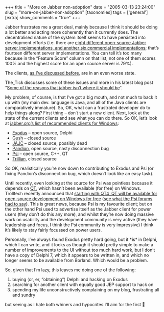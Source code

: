 +++
title = "More on Jabber non-adoption"
date = "2005-03-13 23:24:00"
slug = "more-on-jabber-non-adoption"
[taxonomies]
tags = ['general']
[extra]
show_comments = "true"
+++

Jabber frustrates me a great deal, mainly because I think it should be doing a lot better and acting more coherently than it currently does. The decentralised nature of the system itself seems to have persisted into development efforts (i.e. there are [eight different open-source Jabber server implementations, and another six commercial implementations](http://www.jabber.org/software/servers.shtml); that’s fourteen different server implementations. You can tell it’s too many because in the “Feature Score” column on that list, not one of them scores 100% and the highest score for an open source server is 79%).

The clients, [as I’ve discussed before](http://philwilson.org/blog/2005/02/moving-to-jabber-in-workplace.html), are in an even worse state.

The\_Tick discusses some of these issues and more in his latest blog post “[Some of the reasons that jabber isn’t where it should be](http://brok3n.org/archives/000044.html)“.

My problem, of course, is that I’ve got a big mouth, and not much to back it up with (my main dev. language is Java, and all of the Java clients are comparatively immature). So, OK, what can a frustrated developer do to help things along? First thing – don’t start a new client. Next, look at the state of the current clients and see what you can do there. So OK, let’s look at [jabber.org’s list of recommended clients for Windows](http://www.jabber.org/software/clients.shtml):

- [Exodus](http://exodus.jabberstudio.org/) – open source, Delphi
- [Gush](http://2entwine.com/) – closed source
- [JAJC](http://jajc.ksn.ru/) – closed source, possibly dead
- [Pandion](http://www.pandion.be/), open source, nasty disconnection bug
- [Psi](http://psi.affinix.com/) – open source, C++, QT
- [Trillian](http://www.ceruleanstudios.com/), closed source

So OK, realistically you’re now down to contributing to Exodus and Psi (or fixing Pandion’s disconnection bug, which doesn’t look like an easy task).

Until recently, even looking at the source for Psi was pointless because it depends on [QT](http://www.trolltech.com/products/qt/ " Qt is a complete C++ application development framework."), which hasn’t been available (for free) on Windows. Trolltech recently announced that [starting with QT4, QT will be available for open-source development on Windows for free](http://www.trolltech.com/newsroom/announcements/00000192.html) ([see what the Psi forums had to say](http://psi.affinix.com/forums/index.php?act=ST&f=1&t=2491)). This is great news, because Psi is my favourite client; but on the other hand Psi used to advertise itself as the Jabber client for power users (they don’t do this any more), and whilst they’re now doing massive work on usability and the development community is very active (they have leadership and focus, I think the Psi community is very impressive) I think it’s likely to stay fairly focussed on power users.

Personally, I’ve always found Exodus pretty hard going, but it \*is\* in Delphi, which I can write, and it looks as though it should pretty simple to make a number of improvements to the UI without too much hard work, but I don’t have a copy of Delphi 7, which it appears to be written in, and which no longer seems to be available from Borland. Which would be a problem.

So, given that I’m lazy, this leaves me doing one of the following:

1. buying (or, er, “obtaining”) Delphi and hacking on Exodus
2. searching for another client with equally good JEP support to hack on
3. spending my life unconstructively complaining on my blog, frustrating all and sundry

but seeing as I hate both whiners and hypocrites I’ll aim for the first 🙂

